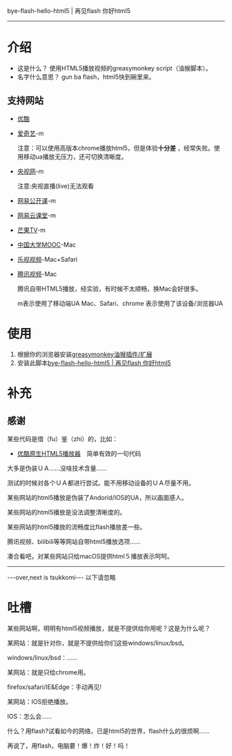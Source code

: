 bye-flash-hello-html5 | 再见flash 你好html5

---

# 介绍

- 这是什么？
  使用HTML5播放视频的greasymonkey script（油猴脚本）。
- 名字什么意思？
  gun ba flash，html5快到碗里来。


## 支持网站

- [优酷](http://youku.com)

- [爱奇艺](http://iqiyi.com)-m

  注意：可以使用高版本chrome播放html5，但是体验**十分差** ，经常失败。使用移动ua播放无压力，还可切换清晰度。

- [央视网](http://cctv.com)-m          

  注意:央视直播(live)无法观看

- [网易公开课](http://open.163.com)-m

- [网易云课堂](http://study.163.com)-m

- [芒果TV](http://www.mgtv.com/)-m

- [中国大学MOOC](http://icourse163.org)-Mac

- [乐视视频](http://le.com)-Mac+Safari

- [腾讯视频](https://v.qq.com)-Mac

  腾讯自带HTML5播放，经实验，有时候不太顺畅，换Mac会好很多。  


  
  m表示使用了移动端UA
  Mac、Safari、chrome  表示使用了该设备/浏览器UA

# 使用
1. 根据你的浏览器安装[greasymonkey油猴插件/扩展](https://greasyfork.org/zh-CN)
2. 安装此脚本[bye-flash-hello-html5 | 再见flash 你好html5](https://greasyfork.org/zh-CN/scripts/30879-bye-flash-hello-html5-%E5%86%8D%E8%A7%81flash-%E4%BD%A0%E5%A5%BDhtml5)

# 补充
## 感谢
某些代码是借（fu）鉴（zhi）的，比如：
- [优酷原生HTML5播放器](https://greasyfork.org/nl/scripts/30414-%E4%BC%98%E9%85%B7%E5%8E%9F%E7%94%9Fhtml5%E6%92%AD%E6%94%BE%E5%99%A8)　简单有效的一句代码


大多是伪装ＵＡ……没啥技术含量……

测试的时候对各个ＵＡ都进行尝试。能不用移动设备的ＵＡ尽量不用。

某些网站的html5播放是伪装了Andorid/IOS的UA，所以画面感人。

某些网站的html5播放是没法调整清晰度的。

某些网站的html5播放的流畅度比flash播放差一些。

腾讯视频、bilibili等等网站自带html5播放选项……

凑合看吧，对某些网站只给macOS提供html５播放表示呵呵。



---

---over,next is tsukkomi--- 以下请忽略
# 吐槽
某些网站啊，明明有html5视频播放，就是不提供给你用呢？这是为什么呢？

某网站：就是针对你，就是不提供给你们这些windows/linux/bsd。

windows/linux/bsd：……

某网站：就是只给chrome用。

firefox/safari/IE&Edge：手动再见!

某网站：IOS拒绝播放。

IOS：怎么会……



什么？用flash?试看如今的网络，已是html5的世界，flash什么的很烦啊……

再说了，用flash，电脑要！爆！炸！好！吗！
